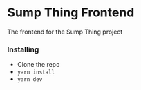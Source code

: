 # Sump Thing Frontend
The frontend for the Sump Thing project

### Installing

- Clone the repo
- `yarn install`
- `yarn dev`